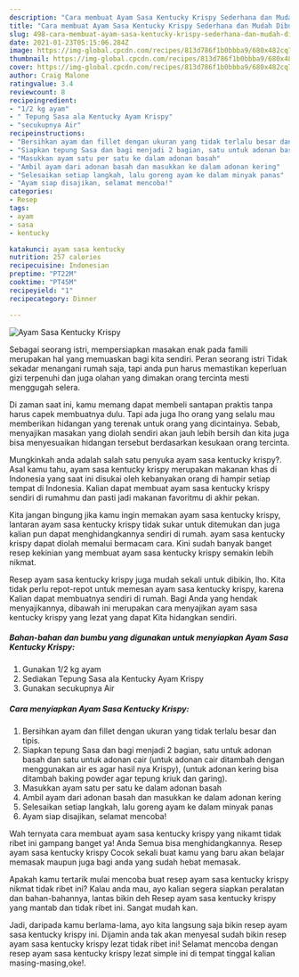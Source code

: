 ```yaml
---
description: "Cara membuat Ayam Sasa Kentucky Krispy Sederhana dan Mudah Dibuat"
title: "Cara membuat Ayam Sasa Kentucky Krispy Sederhana dan Mudah Dibuat"
slug: 498-cara-membuat-ayam-sasa-kentucky-krispy-sederhana-dan-mudah-dibuat
date: 2021-01-23T05:15:06.284Z
image: https://img-global.cpcdn.com/recipes/813d786f1b0bbba9/680x482cq70/ayam-sasa-kentucky-krispy-foto-resep-utama.jpg
thumbnail: https://img-global.cpcdn.com/recipes/813d786f1b0bbba9/680x482cq70/ayam-sasa-kentucky-krispy-foto-resep-utama.jpg
cover: https://img-global.cpcdn.com/recipes/813d786f1b0bbba9/680x482cq70/ayam-sasa-kentucky-krispy-foto-resep-utama.jpg
author: Craig Malone
ratingvalue: 3.4
reviewcount: 8
recipeingredient:
- "1/2 kg ayam"
- " Tepung Sasa ala Kentucky Ayam Krispy"
- "secukupnya Air"
recipeinstructions:
- "Bersihkan ayam dan fillet dengan ukuran yang tidak terlalu besar dan tipis."
- "Siapkan tepung Sasa dan bagi menjadi 2 bagian, satu untuk adonan basah dan satu untuk adonan cair (untuk adonan cair ditambah dengan menggunakan air es agar hasil nya Krispy), (untuk adonan kering bisa ditambah baking powder agar tepung kriuk dan garing)."
- "Masukkan ayam satu per satu ke dalam adonan basah"
- "Ambil ayam dari adonan basah dan masukkan ke dalam adonan kering"
- "Selesaikan setiap langkah, lalu goreng ayam ke dalam minyak panas"
- "Ayam siap disajikan, selamat mencoba!"
categories:
- Resep
tags:
- ayam
- sasa
- kentucky

katakunci: ayam sasa kentucky 
nutrition: 257 calories
recipecuisine: Indonesian
preptime: "PT22M"
cooktime: "PT45M"
recipeyield: "1"
recipecategory: Dinner

---
```



![Ayam Sasa Kentucky Krispy](https://img-global.cpcdn.com/recipes/813d786f1b0bbba9/680x482cq70/ayam-sasa-kentucky-krispy-foto-resep-utama.jpg)

Sebagai seorang istri, mempersiapkan masakan enak pada famili merupakan hal yang memuaskan bagi kita sendiri. Peran seorang istri Tidak sekadar menangani rumah saja, tapi anda pun harus memastikan keperluan gizi terpenuhi dan juga olahan yang dimakan orang tercinta mesti menggugah selera.

Di zaman  saat ini, kamu memang dapat membeli santapan praktis tanpa harus capek membuatnya dulu. Tapi ada juga lho orang yang selalu mau memberikan hidangan yang terenak untuk orang yang dicintainya. Sebab, menyajikan masakan yang diolah sendiri akan jauh lebih bersih dan kita juga bisa menyesuaikan hidangan tersebut berdasarkan kesukaan orang tercinta. 



Mungkinkah anda adalah salah satu penyuka ayam sasa kentucky krispy?. Asal kamu tahu, ayam sasa kentucky krispy merupakan makanan khas di Indonesia yang saat ini disukai oleh kebanyakan orang di hampir setiap tempat di Indonesia. Kalian dapat membuat ayam sasa kentucky krispy sendiri di rumahmu dan pasti jadi makanan favoritmu di akhir pekan.

Kita jangan bingung jika kamu ingin memakan ayam sasa kentucky krispy, lantaran ayam sasa kentucky krispy tidak sukar untuk ditemukan dan juga kalian pun dapat menghidangkannya sendiri di rumah. ayam sasa kentucky krispy dapat diolah memalui bermacam cara. Kini sudah banyak banget resep kekinian yang membuat ayam sasa kentucky krispy semakin lebih nikmat.

Resep ayam sasa kentucky krispy juga mudah sekali untuk dibikin, lho. Kita tidak perlu repot-repot untuk memesan ayam sasa kentucky krispy, karena Kalian dapat membuatnya sendiri di rumah. Bagi Anda yang hendak menyajikannya, dibawah ini merupakan cara menyajikan ayam sasa kentucky krispy yang lezat yang dapat Kita hidangkan sendiri.

<!--inarticleads1-->

##### Bahan-bahan dan bumbu yang digunakan untuk menyiapkan Ayam Sasa Kentucky Krispy:

1. Gunakan 1/2 kg ayam
1. Sediakan  Tepung Sasa ala Kentucky Ayam Krispy
1. Gunakan secukupnya Air




<!--inarticleads2-->

##### Cara menyiapkan Ayam Sasa Kentucky Krispy:

1. Bersihkan ayam dan fillet dengan ukuran yang tidak terlalu besar dan tipis.
1. Siapkan tepung Sasa dan bagi menjadi 2 bagian, satu untuk adonan basah dan satu untuk adonan cair (untuk adonan cair ditambah dengan menggunakan air es agar hasil nya Krispy), (untuk adonan kering bisa ditambah baking powder agar tepung kriuk dan garing).
1. Masukkan ayam satu per satu ke dalam adonan basah
1. Ambil ayam dari adonan basah dan masukkan ke dalam adonan kering
1. Selesaikan setiap langkah, lalu goreng ayam ke dalam minyak panas
1. Ayam siap disajikan, selamat mencoba!




Wah ternyata cara membuat ayam sasa kentucky krispy yang nikamt tidak ribet ini gampang banget ya! Anda Semua bisa menghidangkannya. Resep ayam sasa kentucky krispy Cocok sekali buat kamu yang baru akan belajar memasak maupun juga bagi anda yang sudah hebat memasak.

Apakah kamu tertarik mulai mencoba buat resep ayam sasa kentucky krispy nikmat tidak ribet ini? Kalau anda mau, ayo kalian segera siapkan peralatan dan bahan-bahannya, lantas bikin deh Resep ayam sasa kentucky krispy yang mantab dan tidak ribet ini. Sangat mudah kan. 

Jadi, daripada kamu berlama-lama, ayo kita langsung saja bikin resep ayam sasa kentucky krispy ini. Dijamin anda tak akan menyesal sudah bikin resep ayam sasa kentucky krispy lezat tidak ribet ini! Selamat mencoba dengan resep ayam sasa kentucky krispy lezat simple ini di tempat tinggal kalian masing-masing,oke!.

